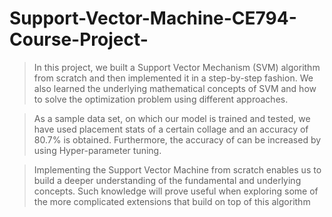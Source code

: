 # Support-Vector-Machine-CE794-Course-Project-

> In this project, we built a Support Vector Mechanism (SVM) algorithm from scratch and then
implemented it in a step-by-step fashion. We also learned the underlying mathematical concepts of SVM and how to solve the optimization problem using different approaches.

> As a sample data set, on which our model is trained and tested, we have used placement stats
of a certain collage and an accuracy of 80.7% is obtained. Furthermore, the accuracy of can be
increased by using Hyper-parameter tuning.

> Implementing the Support Vector Machine from scratch enables us to build a deeper understanding of the fundamental and underlying concepts. Such knowledge will prove useful when exploring some of the more complicated extensions that build on top of this algorithm

